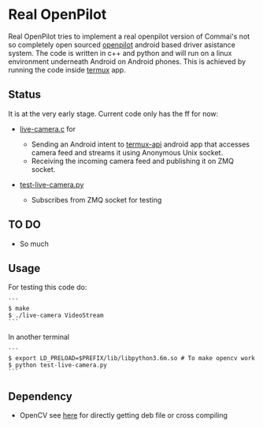 # Real OpenPilot

Real OpenPilot tries to implement a real openpilot version of Commai's not so completely open sourced [openpilot](https://github.com/commaai/openpilot) android based driver asistance system.
The code is written in c++ and python and will run on a linux environment underneath Android on Android phones. This is achieved by running the code inside [termux](https://github.com/termux/termux-app) app.


## Status
It is at the very early stage. Current code only has the ff for now:
* [live-camera.c](live-camera.c) for 
	* Sending an Android intent to [termux-api](https://github.com/Eskender-B/termux-api) android app that accesses camera feed and streams it using Anonymous Unix socket.
	* Receiving the incoming camera feed and publishing it on ZMQ socket.

* [test-live-camera.py](test-live-camera.py)
	* Subscribes from ZMQ socket for testing

## TO DO
* So much

## Usage
For testing this code do:

	```
	$ make
	$ ./live-camera VideoStream
	```
In another terminal

	```
	$ export LD_PRELOAD=$PREFIX/lib/libpython3.6m.so # To make opencv work
	$ python test-live-camera.py
	```

## Dependency
* OpenCV see [here](https://github.com/Eskender-B/cross-compile-opencv-4Termux) for directly getting deb file or cross compiling
